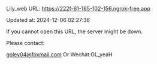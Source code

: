 Lily_web URL: https://222f-61-165-102-156.ngrok-free.app

Updated at: 2024-12-06 02:27:36

If you cannot open this URL, the server might be down.

Please contact: 

goley04@foxmail.com Or Wechat:GL_yeaH